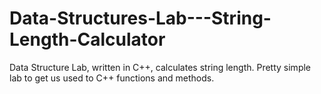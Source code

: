 Data-Structures-Lab---String-Length-Calculator
==============================================

Data Structure Lab, written in C++, calculates string length. Pretty simple lab to get us used to C++ functions and methods. 
